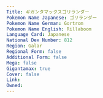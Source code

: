 ```yaml
---
﻿Title: ギガンタマックスゴリランダー
Pokemon Name Japanese: ゴリランダー
Pokemon Name German: Gortrom
Pokemon Name English: Rillaboom
Language Card: Japanese
National Dex Number: 812
Region: Galar
Regional Form: false
Additional Form: false
Mega: false
Gigantamax: true
Cover: false
Link: 
Owned: 
---
```

